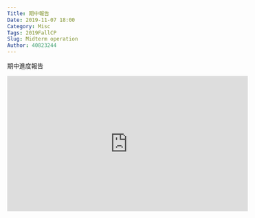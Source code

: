 ```yaml
---
Title: 期中報告
Date: 2019-11-07 18:00
Category: Misc
Tags: 2019FallCP
Slug: Midterm operation
Author: 40823244
---
```


期中進度報告

<!-- PELICAN_END_SUMMARY -->

<iframe width="560" height="315" src="https://www.youtube.com/embed/eaHAn9J5eaE" frameborder="0" allow="accelerometer; autoplay; encrypted-media; gyroscope; picture-in-picture" allowfullscreen></iframe>